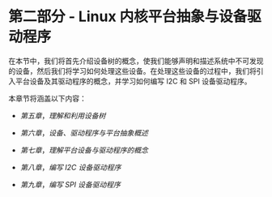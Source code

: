 # 第二部分 - Linux 内核平台抽象与设备驱动程序

在本节中，我们将首先介绍设备树的概念，使我们能够声明和描述系统中不可发现的设备，然后我们将学习如何处理这些设备。在处理这些设备的过程中，我们将引入平台设备及其驱动程序的概念，并学习如何编写 I2C 和 SPI 设备驱动程序。

本章节将涵盖以下内容：

+   *第五章*，*理解和利用设备树*

+   *第六章*，*设备、驱动程序与平台抽象概述*

+   *第七章*，*理解平台设备与驱动程序的概念*

+   *第八章*，*编写 I2C 设备驱动程序*

+   *第九章*，*编写 SPI 设备驱动程序*
